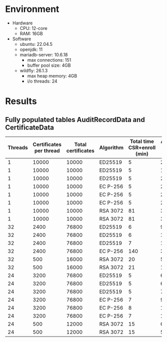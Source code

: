 # Environment
- Hardware
  - CPU: 12-core
  - RAM: 16GB
- Software
  - ubuntu: 22.04.5
  - openjdk: 11
  - mariadb-server: 10.6.18
    - max connections: 151
    - buffer pool size: 4GB 
  - wildfly: 26.1.3
    - max heap memory: 4GB
    - i/o threads: 24

# Results

## Fully populated tables AuditRecordData and CertificateData  

| Threads | Certificates per thread | Total certificates | Algorithm | Total time CSR+enroll (min) | Average enroll (ms) | Transactions per second enroll | Errors |
|---------|--------------------------|---------------------|-----------|------------------------------|----------------------|----------------------------------|--------|
| 1       | 10000                    | 10000               | ED25519   | 5                            | 20.17                | 34.67                            | 0      |
| 1       | 10000                    | 10000               | ED25519   | 5                            | 19.69                | 34.35                            | 0      |
| 1       | 10000                    | 10000               | ED25519   | 5                            | 20.2                 | 33.37                            | 0      |
| 1       | 10000                    | 10000               | EC P-256  | 5                            | 20.92                | 31.96                            | 0      |
| 1       | 10000                    | 10000               | EC P-256  | 5                            | 20.01                | 33.57                            | 0      |
| 1       | 10000                    | 10000               | EC P-256  | 5                            | 20.73                | 32.15                            | 0      |
| 1       | 10000                    | 10000               | RSA 3072  | 81                           | 32.53                | 2.05                             | 0      |
| 1       | 10000                    | 10000               | RSA 3072  | 81                           | 32.74                | 2.03                             | 0      |
| 32      | 2400                     | 76800               | ED25519   | 6                            | 99.21                | 243.25                           | 23     |
| 32      | 2400                     | 76800               | ED25519   | 6                            | 116.2                | 218.92                           | 65     |
| 32      | 2400                     | 76800               | ED25519   | 7                            | 135.85               | 190.29                           | 108    |
| 32      | 2400                     | 76800               | EC P-256  | 140                          | 3400.97              | 9.33                             | 7826   |
| 32      | 500                      | 16000               | RSA 3072  | 20                           | 51.6                 | 12.96                            | 0      |
| 32      | 500                      | 16000               | RSA 3072  | 21                           | 180.65               | 12.5                             | 72     |
| 24      | 3200                     | 76800               | ED25519   | 5                            | 68.91                | 258.45                           | 0      |
| 24      | 3200                     | 76800               | ED25519   | 5                            | 66.66                | 261.2                            | 7      |
| 24      | 3200                     | 76800               | ED25519   | 5                            | 70.85                | 254.89                           | 0      |
| 24      | 3200                     | 76800               | EC P-256  | 7                            | 92.36                | 200.35                           | 77     |
| 24      | 3200                     | 76800               | EC P-256  | 8                            | 127.3                | 154.74                           | 162    |
| 24      | 3200                     | 76800               | EC P-256  | 7                            | 109.62               | 176.89                           | 133    |
| 24      | 500                      | 12000               | RSA 3072  | 15                           | 62.11                | 12.62                            | 2      |
| 24      | 500                      | 12000               | RSA 3072  | 15                           | 54.54                | 13.39                            | 3      |

